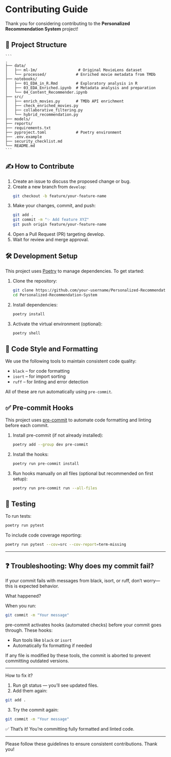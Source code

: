 # Contributing Guide

Thank you for considering contributing to the **Personalized Recommendation System** project!

## 📁 Project Structure

    ```
    .
    ├── data/
    │   ├── ml-1m/                  # Original MovieLens dataset
    │   └── processed/             # Enriched movie metadata from TMDb
    ├── notebooks/
    │   ├── 01_EDA_in_R.Rmd        # Exploratory analysis in R
    │   ├── 03_EDA_Enriched.ipynb  # Metadata analysis and preparation
    │   └── 04_Content_Recommender.ipynb
    ├── src/
    │   ├── enrich_movies.py       # TMDb API enrichment
    │   ├── check_enriched_movies.py
    │   ├── collaborative_filtering.py
    │   └── hybrid_recommendation.py
    ├── models/
    ├── reports/
    ├── requirements.txt
    ├── pyproject.toml             # Poetry environment
    ├── .env.example
    ├── security_checklist.md
    └── README.md
    ```

## ✍️ How to Contribute

1. Create an issue to discuss the proposed change or bug.
2. Create a new branch from `develop`:
   ```bash
   git checkout -b feature/your-feature-name
   ```
3.	Make your changes, commit, and push:
    ```bash
    git add .
    git commit -m "✨ Add feature XYZ"
    git push origin feature/your-feature-name
    ```
4.	Open a Pull Request (PR) targeting develop.
5.	Wait for review and merge approval.

## 🛠️ Development Setup

This project uses [Poetry](https://python-poetry.org/) to manage dependencies. To get started:

1. Clone the repository:
   ```bash
   git clone https://github.com/your-username/Personalized-Recommendation-System.git
   cd Personalized-Recommendation-System
   ```

2. Install dependencies:
   ```bash
   poetry install
   ```

3. Activate the virtual environment (optional):
   ```bash
   poetry shell
   ```

## 🧼 Code Style and Formatting

We use the following tools to maintain consistent code quality:
- `black` – for code formatting
- `isort` – for import sorting
- `ruff` – for linting and error detection

All of these are run automatically using `pre-commit`.

## ✅ Pre-commit Hooks

This project uses [pre-commit](https://pre-commit.com/) to automate code formatting and linting before each commit.

1. Install pre-commit (if not already installed):
   ```bash
   poetry add --group dev pre-commit
   ```

2. Install the hooks:
   ```bash
   poetry run pre-commit install
   ```

3. Run hooks manually on all files (optional but recommended on first setup):
   ```bash
   poetry run pre-commit run --all-files
   ```

## 🧪 Testing

To run tests:
```bash
poetry run pytest
```

To include code coverage reporting:
```bash
poetry run pytest --cov=src --cov-report=term-missing
```

---

## ❓ Troubleshooting: Why does my commit fail?

If your commit fails with messages from black, isort, or ruff, don’t worry—this is expected behavior.

What happened?

When you run:

   ```bash
   git commit -m "Your message"
   ```

pre-commit activates hooks (automated checks) before your commit goes through. These hooks:

- Run tools like `black` or `isort`
- Automatically fix formatting if needed

If any file is modified by these tools, the commit is aborted to prevent committing outdated versions.

---

How to fix it?

1.	Run git status — you’ll see updated files.
2.	Add them again:
   ```bash
   git add .
   ```
3.	Try the commit again:
   ```bash
   git commit -m "Your message"
   ```

✅ That’s it! You’re committing fully formatted and linted code.

---

Please follow these guidelines to ensure consistent contributions. Thank you!

